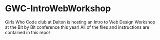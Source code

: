 # GWC-IntroWebWorkshop
Girls Who Code club at Dalton is hosting an Intro to Web Design Workshop at the Bit by Bit conference this year! All of the files and instructions are contained in this repo!
